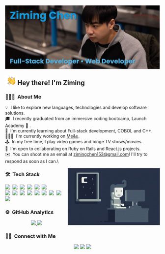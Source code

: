 ![Ziming Chen Banner](https://raw.githubusercontent.com/Ziming15/Ziming15/main/assets/banner.png)

<img alt="Night Coding" src="./assets/Hand%20Wave.gif" width='40' align="left"/><h2>Hey there! I'm Ziming</h2>

<!-- ## 👋 &nbsp;Hey there! I'm Ziming -->

### 👨🏻‍💻 &nbsp;About Me

💡 &nbsp;I like to explore new languages, technologies and develop software solutions.\
🎓 &nbsp;I recently graduated from an immersive coding bootcamp, Launch Academy 🚀 .\
🌱 &nbsp;I'm currently learning about Full-stack development, COBOL and C++.\
👨🏻‍💻 &nbsp;I'm currently working on [Me&u](http://meanu.onrender.com/).\
🕹️ &nbsp;In my free time, I play video games and binge TV shows/movies.\
🤝 &nbsp;I'm open to collaborating on Ruby on Rails and React.js projects.\
✉️ &nbsp;You can shoot me an email at zimingchen153@gmail.com! I'll try to respond as soon as I can.\

<img alt="Night Coding" src="https://raw.githubusercontent.com/ziming15/ziming15/main/assets/Night-Coding.gif" align="right"/>

### 🛠 &nbsp;Tech Stack

<img src ="https://img.shields.io/badge/javascript-%23323330.svg?style=for-the-badge&logo=javascript&logoColor=%23F7DF1E"/>&nbsp;
<img src ="https://img.shields.io/badge/ruby-%23CC342D.svg?style=for-the-badge&logo=ruby&logoColor=white"/>&nbsp;
<img src ="https://img.shields.io/badge/react-%2320232a.svg?style=for-the-badge&logo=react&logoColor=%2361DAFB"/>&nbsp;
<img src ="https://img.shields.io/badge/rails-%23CC0000.svg?style=for-the-badge&logo=ruby-on-rails&logoColor=white"/>&nbsp;
<img src ="https://img.shields.io/badge/css3-%231572B6.svg?style=for-the-badge&logo=css3&logoColor=white"/>&nbsp;
<img src ="https://img.shields.io/badge/html5-%23E34F26.svg?style=for-the-badge&logo=html5&logoColor=white"/>\
<img src ="https://img.shields.io/badge/git%20-%23F05033.svg?&style=for-the-badge&logo=git&logoColor=white"/>&nbsp;
<img src ="https://img.shields.io/badge/github-%23121011.svg?style=for-the-badge&logo=github&logoColor=white"/>&nbsp;
<img src ="https://img.shields.io/badge/Visual%20Studio%20Code-0078d7.svg?style=for-the-badge&logo=visual-studio-code&logoColor=white"/>&nbsp;
<img src ="https://img.shields.io/badge/postgres-%23316192.svg?style=for-the-badge&logo=postgresql&logoColor=white"/>&nbsp;
<img src ="https://img.shields.io/badge/SASS-hotpink.svg?style=for-the-badge&logo=SASS&logoColor=white"/>&nbsp;
<img src ="https://img.shields.io/badge/NPM-%23000000.svg?style=for-the-badge&logo=npm&logoColor=white"/>&nbsp;
<img src ="https://img.shields.io/badge/React_Router-CA4245?style=for-the-badge&logo=react-router&logoColor=white"/>&nbsp;
<img src ="https://img.shields.io/badge/React%20Hook%20Form-%23EC5990.svg?style=for-the-badge&logo=reacthookform&logoColor=white"/>&nbsp;
<img src ="https://img.shields.io/badge/yarn-%232C8EBB.svg?style=for-the-badge&logo=yarn&logoColor=white"/>&nbsp;

### ⚙️ &nbsp;GitHub Analytics

<p align="center">
<a href="https://github.com/ziming15">
  <img height="180em" src="https://github-readme-stats-eight-theta.vercel.app/api?username=ziming15&show_icons=true&theme=algolia&include_all_commits=true&count_private=true"/>
  <img height="180em" src="https://github-readme-stats-eight-theta.vercel.app/api/top-langs/?username=ziming15&layout=compact&langs_count=8&theme=algolia"/>
</a>
</p>

### 🤝🏻 &nbsp;Connect with Me

<p align="center">
<a href="https://www.linkedin.com/in/ziming-chen1/"><img src="https://img.shields.io/badge/linkedin-%230077B5.svg?style=for-the-badge&logo=linkedin&logoColor=white"/></a>
<a href="mailto:zimingchen153@gmail.com"><img src="https://img.shields.io/badge/Gmail-D14836?style=for-the-badge&logo=gmail&logoColor=white"/></a>
<a href="https://www.facebook.com/ziming.chen.7/"><img src="https://img.shields.io/badge/Facebook-%231877F2.svg?style=for-the-badge&logo=Facebook&logoColor=white"/></a>
</p>
